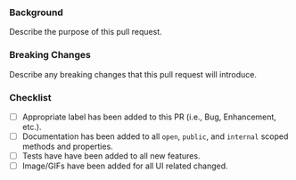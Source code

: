 ### Background
Describe the purpose of this pull request.

### Breaking Changes
Describe any breaking changes that this pull request will introduce.


### Checklist

- [ ] Appropriate label has been added to this PR (i.e., Bug, Enhancement, etc.).
- [ ] Documentation has been added to all `open`, `public`, and `internal` scoped methods and properties.
- [ ] Tests have have been added to all new features.
- [ ] Image/GIFs have been added for all UI related changed.

<!--- For UI Changes, please upload a GIF or Image of the feature in action --->
<!--- https://www.cockos.com/licecap/ Is a great tool to create quick and easy gifs --->
